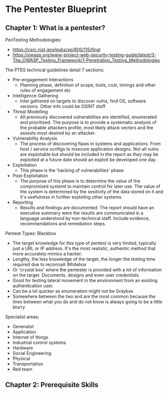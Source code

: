 # The Pentester Blueprint
## Chapter 1: What is a pentester?
PenTesting Methodologies:
- https://csrc.nist.gov/pubs/sp/800/115/final
- https://owasp.org/www-project-web-security-testing-guide/latest/3-The_OWASP_Testing_Framework/1-Penetration_Testing_Methodologies

The PTES technical guidelines detail 7 sections:
- Pre-engagement Interactions
  - Planning phase, definition of scope, tools, cost, timings and other rules of engagement etc
- Intelligence Gathering
  - Intel gathered on targets to discover vulns, find OS, software versions. Other info could be OSINT stuff
- Threat Modelling
  - All previously discovered vulnerablities are identified, enumerated and prioritized. The purpose is to provide a systematic analysis of the probable attackers profile, most likely attack vectors and the assests most desired by an attacker.
- Vulnerability Analysis
  - The process of discovering flaws in systems and applications. From host / service ocnfigs to insecure application designs. Not all vulns are exploitable but should be included in the report as they may be exploited at a future date should an exploit be developed one day.
- Exploitation
  - This phase is the 'hacking of vulnerabilties' phase
- Post-Exploitation
  - The purpose of this phase is to determine the value of the compromised systemt to maintain control for later use. The value of the system is determined by the sesitivity of the data stored on it and it's usefulness in further exploitng other systems. 
- Reporting
  - Results and findings are documented. The report should have an executive summary were the results are communicated in a language understood by non-technical staff. Include evidence, recommendations and remediation steps.
 
Pentest Types:
Blackbox
- The target knowledge for this type of pentest is very limited, typically just a URL or IP address. It's the most realistic, authentic method that more accurately mimics a hacker.
- Lengthy, the less knowledge of the target, the longer the testing time required due to reconnaA
Whitebox
- Or 'crystal box' where the pentester is provided with a lot of information on the target. Documents, designs and even user credentials.
- Good for testing lateral movement in the environment from an existing authenitcation user.
- Can be a lot quicker as enumeration might not be
Graybox
- Somewhere between the two and are the most common because the lines between what you do and do not know is always going to be a little blurry

Specialist areas:
- Generalist
- Application
- Internet of things
- Industrial control systems
- Hardware
- Social Engineering
- Physical
- Transportation
- Red team

## Chapter 2: Prerequisite Skills

